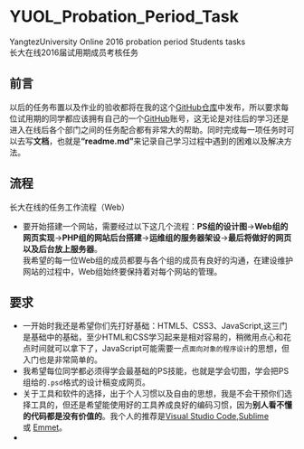 # YUOL_Probation_Period_Task
YangtezUniversity Online 2016 probation period Students tasks<br/>
长大在线2016届试用期成员考核任务
## 前言 <br/>
以后的任务布置以及作业的验收都将在我的这个[GitHub仓库](https://github.com/NeoJo/YUOL_Probation_Period_Task)中发布，所以要求每位试用期的同学都应该拥有自己的一个[GitHub](https://github.com)账号，这无论是对往后的学习还是进入在线后各个部门之间的任务配合都有非常大的帮助。同时完成每一项任务时可以去写<b>文档</b>，也就是<b>“readme.md”</b>来记录自己学习过程中遇到的困难以及解决方法。
## 流程 <br/>
长大在线的任务工作流程（Web）<br/>
- 要开始搭建一个网站，需要经过以下这几个流程：<b>PS组的设计图</b>-><b>Web组的网页实现</b>-><b>PHP组的网站后台搭建</b>-><b>运维组的服务器架设</b>-><b>最后将做好的网页以及后台放上服务器</b>。<br/>我希望的每一位Web组的成员都要与各个组的成员有良好的沟通，在建设维护网站的过程中，Web组始终要保持着对每个网站的管理。
## 要求
- 一开始时我还是希望你们先打好基础：HTML5、CSS3、JavaScript,这三门是基础中的基础，至少HTML和CSS学习起来是相对容易的，稍微用点心和花点时间就可以拿下了，JavaScript可能需要一点`面向对象的程序设计`的思想，但入门也是非常简单的。
- 我希望每位同学都必须得学会最基础的PS技能，也就是学会切图，学会把PS组给的`.psd`格式的设计稿变成网页。
- 关于工具和软件的选择，出于个人习惯以及自由的思想，我是不会干预你们选择工具的，但还是希望能使用好的工具养成良好的编码习惯，因为<b>别人看不懂的代码都是没有价值的</b>。我个人的推荐是[Visual Studio Code](https://code.visualstudio.com/),[Sublime](http://www.sublimetext.com/) 或 [Emmet](http://emmet.io/)。
- 
